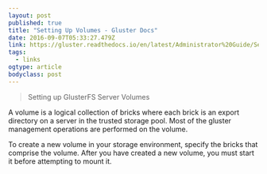 ```yaml
---
layout: post 
published: true 
title: "Setting Up Volumes - Gluster Docs" 
date: 2016-09-07T05:33:27.479Z 
link: https://gluster.readthedocs.io/en/latest/Administrator%20Guide/Setting%20Up%20Volumes/ 
tags:
  - links
ogtype: article 
bodyclass: post 
---
```


> Setting up GlusterFS Server Volumes

A volume is a logical collection of bricks where each brick is an export directory on a server in the trusted storage pool. Most of the gluster management operations are performed on the volume.

To create a new volume in your storage environment, specify the bricks that comprise the volume. After you have created a new volume, you must start it before attempting to mount it.